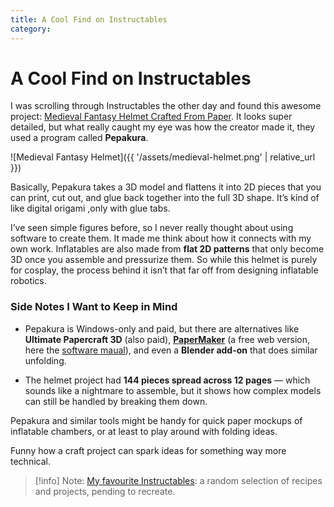 ```yaml
---
title: A Cool Find on Instructables
category:
---
```

# A Cool Find on Instructables

I was scrolling through Instructables the other day and found this awesome project: [Medieval Fantasy Helmet Crafted From Paper](https://www.instructables.com/Medieval-Fantasy-Helmet-Crafted-From-Paper/). It looks super detailed, but what really caught my eye was how the creator made it, they used a program called **Pepakura**.  

![Medieval Fantasy Helmet]({{ '/assets/medieval-helmet.png' | relative_url }})

Basically, Pepakura takes a 3D model and flattens it into 2D pieces that you can print, cut out, and glue back together into the full 3D shape. It’s kind of like digital origami ,only with glue tabs.  

I’ve seen simple figures before, so I never really thought about using software to create them. It made me think about how it connects with my own work. Inflatables are also made from **flat 2D patterns** that only become 3D once you assemble and pressurize them. So while this helmet is purely for cosplay, the process behind it isn’t that far off from designing inflatable robotics. 
### Side Notes I Want to Keep in Mind  

- Pepakura is Windows-only and paid, but there are alternatives like **Ultimate Papercraft 3D** (also paid), [**PaperMaker**](https://papercraft-maker.com/) (a free web version, here the [software maual](https://docs.google.com/document/d/1yGrLzmLiB1uYK0YJTOWvgSkjRXOhWzFcl7niCDRh0Lw/edit?tab=t.0)), and even a **Blender add-on** that does similar unfolding.

- The helmet project had **144 pieces spread across 12 pages** — which sounds like a nightmare to assemble, but it shows how complex models can still be handled by breaking them down.  

Pepakura and similar tools might be handy for quick paper mockups of inflatable chambers, or at least to play around with folding ideas. 

Funny how a craft project can spark ideas for something way more technical.

> [!info] Note: 
> [My favourite Instructables](https://www.instructables.com/member/adrulolo/favorites/): a random selection of recipes and projects, pending to recreate.
